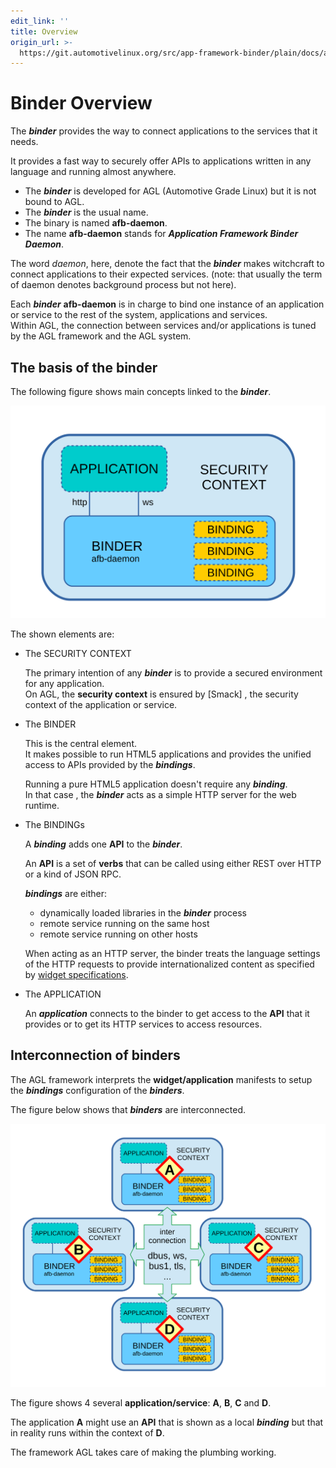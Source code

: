 ```yaml
---
edit_link: ''
title: Overview
origin_url: >-
  https://git.automotivelinux.org/src/app-framework-binder/plain/docs/afb-overview.md?h=halibut
---
```


<!-- WARNING: This file is generated by fetch_docs.js using /home/boron/Documents/AGL/docs-webtemplate/site/_data/tocs/apis_services/halibut/app-framework-binder-developer-guides-api-services-book.yml -->

# Binder Overview

The ***binder*** provides the way to connect applications to
the services that it needs.

It provides a fast way to securely offer APIs to applications
written in any language and running almost anywhere.

- The ***binder*** is developed for AGL (Automotive Grade Linux) but it is not bound to AGL.
- The ***binder*** is the usual name.
- The binary is named **afb-daemon**.
- The name **afb-daemon** stands for ***Application Framework Binder Daemon***.

The word *daemon*, here, denote the fact that the ***binder*** makes witchcraft to
connect applications to their expected services. (note: that usually the term of 
daemon denotes background process but not here).

Each ***binder*** **afb-daemon** is in charge to bind one instance of 
an application or service to the rest of the system, applications and services.  
Within AGL, the connection between services and/or applications 
is tuned by the AGL framework and the AGL system.

## The basis of the binder

The following figure shows main concepts linked to the ***binder***.

<a id="fig-binder-basis"></a>
![Figure: binder basis](pictures/basis.svg)

The shown elements are:

- The SECURITY CONTEXT

  The primary intention of any ***binder*** is to provide
  a secured environment for any application.  
  On AGL, the   **security context** is ensured by [Smack] 
  , the security context of the application or service.

- The BINDER

  This is the central element.  
  It makes possible to run HTML5 applications and provides 
  the unified access to APIs provided by the ***bindings***.

  Running a pure HTML5 application doesn't require any ***binding***.  
  In that case , the ***binder*** acts as a simple HTTP server for
  the web runtime.

- The BINDINGs

  A ***binding*** adds one **API** to the ***binder***.

  An **API** is a set of **verbs** that can be called
  using either REST over HTTP or a kind of JSON RPC.

  ***bindings*** are either:

  - dynamically loaded libraries in the ***binder*** process
  - remote service running on the same host
  - remote service running on other hosts

  When acting as an HTTP server, the binder treats the language
  settings of the HTTP requests to provide internationalized
  content as specified by
  [widget specifications](https://www.w3.org/TR/widgets/#internationalization-and-localization).
- The APPLICATION

  An ***application*** connects to the binder to get access to
  the **API** that it provides or to get its HTTP services to access
  resources.

<!-- pagebreak -->

## Interconnection of binders

The AGL framework interprets the **widget/application** manifests
to setup the ***bindings*** configuration of the ***binders***.

The figure below shows that ***binders*** are interconnected.

<a id="fig-binder-interconnection"></a>
![Figure: binder interconnection](pictures/interconnection.svg)

The figure shows 4 several **application/service**: **A**, **B**,
**C** and **D**.

The application **A** might use an **API** that is shown as a
local ***binding*** but that in reality runs within the context
of **D**.

The framework AGL takes care of making the plumbing working.
